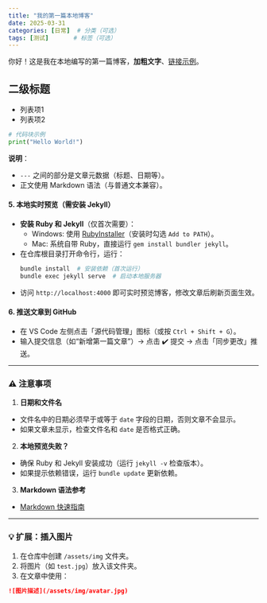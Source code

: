 ```yaml
---
title: "我的第一篇本地博客"
date: 2025-03-31
categories: [日常]  # 分类（可选）
tags: [测试]       # 标签（可选）
---
```


你好！这是我在本地编写的第一篇博客，​**加粗文字**、[链接示例](https://google.com)。

## 二级标题
- 列表项1
- 列表项2

```python
# 代码块示例
print("Hello World!")
```


​**说明**：  
- `---` 之间的部分是文章元数据（标题、日期等）。  
- 正文使用 Markdown 语法（与普通文本兼容）。

#### 5. ​**本地实时预览（需安装 Jekyll）​**
- ​**安装 Ruby 和 Jekyll**​（仅首次需要）：  
  - Windows: 使用 [RubyInstaller](https://rubyinstaller.org/)（安装时勾选 `Add to PATH`）。  
  - Mac: 系统自带 Ruby，直接运行 `gem install bundler jekyll`。
- 在仓库根目录打开命令行，运行：
  ```bash
  bundle install  # 安装依赖（首次运行）
  bundle exec jekyll serve  # 启动本地服务器
  ```
- 访问 `http://localhost:4000` 即可实时预览博客，修改文章后刷新页面生效。

#### 6. ​**推送文章到 GitHub**
- 在 VS Code 左侧点击「源代码管理」图标（或按 `Ctrl + Shift + G`）。  
- 输入提交信息（如“新增第一篇文章”）→ 点击 ✔️ 提交 → 点击「同步更改」推送。

---

### ⚠️ ​**注意事项**
1. ​**日期和文件名**  
- 文件名中的日期必须早于或等于 `date` 字段的日期，否则文章不会显示。
- 如果文章未显示，检查文件名和 `date` 是否格式正确。

2. ​**本地预览失败？**  
- 确保 Ruby 和 Jekyll 安装成功（运行 `jekyll -v` 检查版本）。  
- 如果提示依赖错误，运行 `bundle update` 更新依赖。

3. ​**Markdown 语法参考**  
- [Markdown 快速指南](https://www.markdownguide.org/cheat-sheet/)

---

### 💡 ​**扩展：插入图片**
1. 在仓库中创建 `/assets/img` 文件夹。  
2. 将图片（如 `test.jpg`）放入该文件夹。  
3. 在文章中使用：
```markdown
![图片描述](/assets/img/avatar.jpg)

